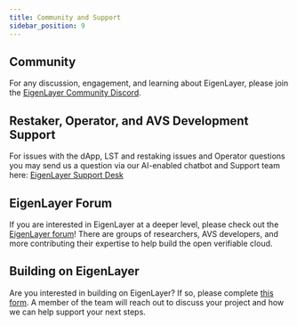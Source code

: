 ```yaml
---
title: Community and Support
sidebar_position: 9
---
```


## Community

For any discussion, engagement, and learning about EigenLayer, please join the [EigenLayer Community Discord](https://discord.gg/eigenlayer).

## Restaker, Operator, and AVS Development Support

For issues with the dApp, LST and restaking issues and Operator questions you may send us a question via our AI-enabled 
chatbot and Support team here:  <a href="javascript:void(0)"  id="intercom_trigger_eldocs" >EigenLayer Support Desk</a>

## EigenLayer Forum

If you are interested in EigenLayer at a deeper level, please check out the [EigenLayer forum](https://forum.eigenlayer.xyz/)! There are groups of 
researchers, AVS developers, and more contributing their expertise to help build the open verifiable cloud.

## Building on EigenLayer

Are you interested in building on EigenLayer?  If so, please complete [this form](http://www.eigencloud.xyz/contact).  A member of the team will reach out to discuss your
project and how we can help support your next steps.